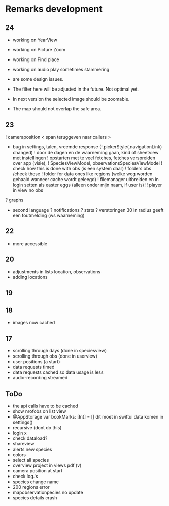 # Remarks development

## 24
- working on YearView
- working on Picture Zoom
- working on Find place
- working on audio play sometimes stammering

- are some design issues.
- The filter here will be adjusted in the future. Not optimal yet.
- In next version the selected image should be zoomable.
- The map should not overlap the safe area.

## 23
! cameraposition < span teruggeven naar callers >
- bug in settings, talen, vreemde response (!.pickerStyle(.navigationLink) changed)
! door de dagen en de waarneming gaan, kind of sheetview met instellingen
! opstarten met te veel fetches, fetches verspreiden over app (visie), 
    ! SpeciesViewModel, observationsSpeciesViewModel
    ! check how this is done with obs (is een system daar)
! folders obs /check these
! folder for data ones like regions (welke weg worden gehaald wanneer cache wordt geleegd)
! filemanager uitbreiden en in login setten als easter eggs (alleen onder mijn naam, if user is)
!! player in view no obs

? graphs
- second language
? notifications
? stats
? verstoringen 30 in radius geeft een foutmelding (ws waarneming)

## 22
- more accessible

## 20
- adjustments in lists location, observations
- adding locations

## 19

## 18
+ images now cached

## 17
+ scrolling through days (done in speciesview)
+ scrolling through obs (done in userview)
+ user positions (a start)
+ data requests timed 
+ data requests cached so data usage is less
+ audio-recording streamed

## ToDo

- the api calls have to be cached
- show nrofobs on list view
- @AppStorage var bookMarks: [Int] = [] dit moet in swiftui data komen in settings()
- recursive (dont do this)
- login x
- check dataload?
- shareview
- alerts new species
- colors
- select all species
- overview project in views pdf (v)
- camera position at start
- check log.'s
- species change name
- 200 regions error
- mapobservationpecies no update
- species details crash
